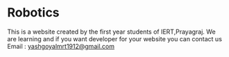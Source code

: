 # Robotics
This is a website created by the first year students of IERT,Prayagraj. We are learning and if you want developer for your website you can contact us
Email : yashgoyalmrt1912@gmail.com
